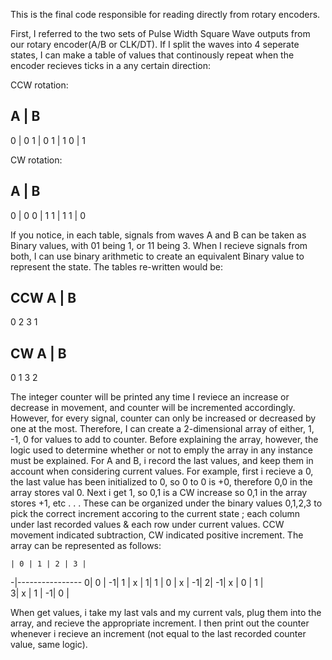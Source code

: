 This is the final code responsible for reading directly from rotary encoders. 

First, I referred to the two sets of Pulse Width Square Wave outputs from our rotary encoder(A/B or CLK/DT). 
If I split the waves into 4 seperate states, I can make a table of values that continously repeat when the encoder recieves ticks in a any certain direction:

CCW rotation:

A | B
-----
0 | 0
1 | 0
1 | 1
0 | 1

CW rotation:

A | B
-----
0 | 0
0 | 1
1 | 1
1 | 0

If you notice, in each table, signals from waves A and B can be taken as Binary values, with 01 being 1, or 11 being 3. When I recieve signals from both, I can use binary arithmetic to create an equivalent Binary value to represent the state. The tables re-written would be:

CCW
A | B
-----
  0
  2
  3
  1

CW
A | B
-----
  0
  1
  3
  2

The integer counter will be printed any time I reviece an increase or decrease in movement, and counter will be incremented accordingly. However, for every signal, counter can only be increased or decreased by one at the most. Therefore, I can create a 2-dimensional array of either, 1, -1, 0 for values to add to counter. 
Before explaining the array, however, the logic used to determine whether or not to emply the array in any instance must be explained. For A and B, i record the last values, and keep them in account when considering current values. For example, first i recieve a 0, the last value has been initialized to 0, so 0 to 0 is +0, therefore 0,0 in the array stores val 0. Next i get 1, so 0,1 is a CW increase so 0,1 in the array stores +1, etc . . . 
These can be organized under the binary values 0,1,2,3 to pick the correct increment accoring to the current state ; each column under last recorded values & each row under current values. CCW movement indicated subtraction, CW indicated positive increment. The array can be represented as follows:

    | 0 | 1 | 2 | 3 |
   -|----------------
   0| 0 | -1| 1 | x |
   1| 1 | 0 | x | -1| 
   2| -1| x | 0 | 1 |   
   3| x | 1 | -1| 0 |
   
 When get values, i take my last vals and my current vals, plug them into the array, and recieve the appropriate increment. I then print out the counter whenever i recieve an increment (not equal to the last recorded counter value, same logic).
 

